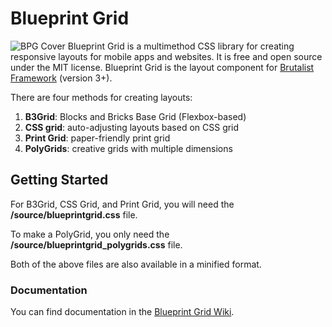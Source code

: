 # Blueprint Grid
![BPG Cover](http://www.blueprintgrid.com/core/files/images/bpg_social.jpg)
Blueprint Grid is a multimethod CSS library for creating responsive layouts for mobile apps and websites. It is free and open source under the MIT license. Blueprint Grid is the layout component for [Brutalist Framework](http://www.brutalistframework.com) (version 3+). 

There are four methods for creating layouts: 
1. **B3Grid**: Blocks and Bricks Base Grid (Flexbox-based)
2. **CSS grid**: auto-adjusting layouts based on CSS grid
3. **Print Grid**: paper-friendly print grid
4. **PolyGrids**: creative grids with multiple dimensions

## Getting Started
For B3Grid, CSS Grid, and Print Grid, you will need the **/source/blueprintgrid.css** file. 

To make a PolyGrid, you only need the **/source/blueprintgrid_polygrids.css** file.

Both of the above files are also available in a minified format. 

### Documentation
You can find documentation in the [Blueprint Grid Wiki](https://github.com/pinecreativelabs/Blueprint-Grid/wiki).
